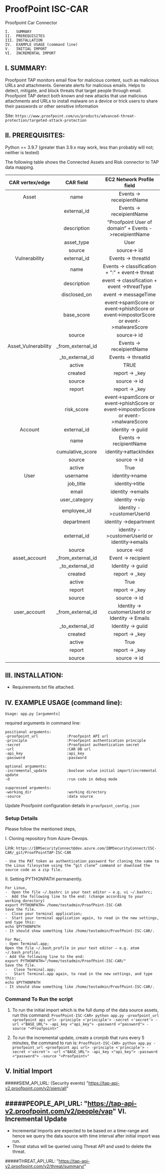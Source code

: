 # ProofPoint ISC-CAR

Proofpoint Car Connector
```
I.   SUMMARY
II.  PREREQUISITES
III. INSTALLATION
IV.  EXAMPLE USAGE (command line)
V.   INITIAL IMPORT
VI.  INCREMENTAL IMPORT
```
I. SUMMARY:
-----------------------------------------------------------------
Proofpoint TAP monitors email flow for malicious content, such as malicious URLs and attachments.
Generate alerts for malicious emails. Helps to detect, mitigate, and block threats that target people through email.
Proofpoint TAP detect both known and new attacks that use malicious attachments and URLs to install malware on a device
or trick users to share their passwords or other sensitive information

Site:   ```https://www.proofpoint.com/us/products/advanced-threat-protection/targeted-attack-protection```

II. PREREQUISITES:
-----------------------------------------------------------------
Python == 3.9.7 (greater than 3.9.x may work, less than probably will not; neither is tested)


The following table shows the Connected Assets and Risk connector to TAP data mapping.

| CAR vertex/edge  |   CAR field   |   EC2 Network Profile field  |
|  :------------: |:---------------:| :-----:|
| Asset | name | Events -> receipientName |
|       | external_id | Events -> receipientName |
|       | description | “Proofpoint User of domain” + Events ->receipientName |
|       | asset_type | User |
|       | source | source-> id |
| Vulnerability | external_id | Events -> threatId |
|       | name | Events -> classification + ":" + event-> threat |
|       | description | event -> classification + event ->threatType |
|       | disclosed_on | event -> messageTime |
|       | base_score | event->spamScore or event->phishScore or event->impostorScore or event->malwareScore |
|       | source | source-> id |
| Asset_Vulnerability | _from_external_id | Events -> receipientName  |
|       | _to_external_id | Events -> threatId |
|       | active | TRUE |
|       | created | report -> _key |
|       | source | source -> id |
|       | report | report -> _key |
|       | risk_score | event->spamScore or event->phishScore or event->impostorScore or event->malwareScore |
| Account | external_id | identity -> guiid |
|       | name | Events -> recipientName |
|       | cumulative_score | identity->attackIndex |
|       | source | source -> id |
|       | active | True |
| User | username | identity->name |
|      | job_title | identity->title |
|      | email | identity ->emails |
|      | user_category | identity ->vip |
|      | employee_id | identity ->customerUserId |
|      | department | identity ->department |
|      | external_id | identity ->customerUserId or identity->emails |
|      | source | source ->id |
| asset_account | _from_external_id | Event -> recipient |
|         | _to_external_id | Identity -> guiid |
|         | created | report -> _key |
|         | active | True |
|         | report | report -> _key |
|         | source | source -> id |
| user_account | _from_external_id | Identity -> customerUserId or Identity -> Emails |
|         | _to_external_id | Identity -> guiid |
|         | created | report -> _key |
|         | active | True |
|         | report | report -> _key |
|         | source | source -> id |


III. INSTALLATION:
-----------------------------------------------------------------
- Requirements.txt file attached.



IV. EXAMPLE USAGE (command line):
-----------------------------------------------------------------

```Usage: app.py [arguments]```

required arguments in command line:

```
positional arguments:
-proofpoint_url             :Proofpoint API url
-principle                  :Proofpoint authentication principle
-secret                     :Proofpoint authentication secret
-url                        :CAR DB url
-api_key                    :api_key
-password                   :password

optional arguments:
-incremental_update         :boolean value initial import/incremental update
-d                          :run code in debug mode

suppressed arguments:
-working_dir                :working directory
-source                     :data source
```
Update Proofpoint configuration details in `proofpoint_config.json`
### Setup Details
Please follow the mentioned steps,

I.	Cloning repository from Azure-Devops.

Link: `````https://IBMSecurityConnect@dev.azure.com/IBMSecurityConnect/ISC-CAR/_git/ProofPointTAP-ISC-CAR`````

    - Use the PAT token as authentication password for cloning the same to the Linux filesystem using the “git clone” command or download the source code as a zip file.

II.	Setting PYTHONPATH permanently.

    For Linux,
    -  Open the file ~/.bashrc in your text editor – e.g. vi ~/.bashrc;
    -  Add the following line to the end: (change according to your working dorectory)
    export PYTHONPATH= /home/testadmin/ProofPoint-ISC-CAR
    Save the file.
    -  Close your terminal application;
    -  Start your terminal application again, to read in the new settings, and type this:
    echo $PYTHONPATH
    - It should show something like /home/testadmin/ProofPoint-ISC-CAR/.
    
    For Mac,
    - Open Terminal.app;
    Open the file ~/.bash_profile in your text editor – e.g. atom ~/.bash_profile;
    - Add the following line to the end:
    export PYTHONPATH="/home/testadmin/ProofPoint-ISC-CAR/"
    Save the file.
    -	Close Terminal.app;
    -	Start Terminal.app again, to read in the new settings, and type this:
    echo $PYTHONPATH
    - It should show something like /home/testadmin/ProofPoint-ISC-CAR/.


### Command To Run the script

1. To run the initial import which is the full dump of the data source assets, run this command:
   `ProofPoint-ISC-CAR> python app.py -proofpoint_url <proofpoint api url> -principle <'principle'> -secret <'secret'> -url <"BASE_URL"> -api_key <"api_key"> -password <"password"> -source "<Proofpoint>"`

2. To run the incremental update, create a cronjob that runs every 5 minutes, the command to run is:
   `ProofPoint-ISC-CAR> python app.py -proofpoint_url <proofpoint api url> -principle <'principle'> -secret <'secret'> -url <"BASE_URL"> -api_key <"api_key"> -password <"password"> -source "<Proofpoint>"`

V. Initial Import
-----------------------------------------------------------------

#####SIEM_API_URL: (Security events)
    "https://tap-api-v2.proofpoint.com/v2/siem/all"

#####PEOPLE_API_URL:
    "https://tap-api-v2.proofpoint.com/v2/people/vap"
VI. Incremental Update
-----------------------------------------------------------------

- Incremental Imports are expected to be based on a time-range and hence we query the data source with time interval after initial import was run.
- Threat status will be queried using Threat API and used to delete the threat.

#####THREAT_API_URL:
    "https://tap-api-v2.proofpoint.com/v2/threat/summary/<threatId>"
